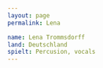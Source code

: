 ```yaml
---
layout: page
permalink: Lena

name: Lena Trommsdorff
land: Deutschland
spielt: Percusion, vocals
---
```

